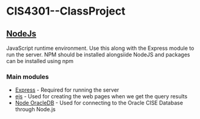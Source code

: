# CIS4301--ClassProject

## [NodeJs](https://nodejs.org/en/)

JavaScript runtime environment.
Use this along with the Express module to run the server.
NPM should be installed alongsiide NodeJS and packages can be installed using npm 

### Main modules
- [Express](http://expressjs.com/) - Required for running the server
- [ejs](http://ejs.co/) - Used for creating the web pages when we get the query results
- [Node OracleDB](https://github.com/oracle/node-oracledb/blob/master/INSTALL.md) - Used for connecting to the Oracle CISE Database through Node.js
